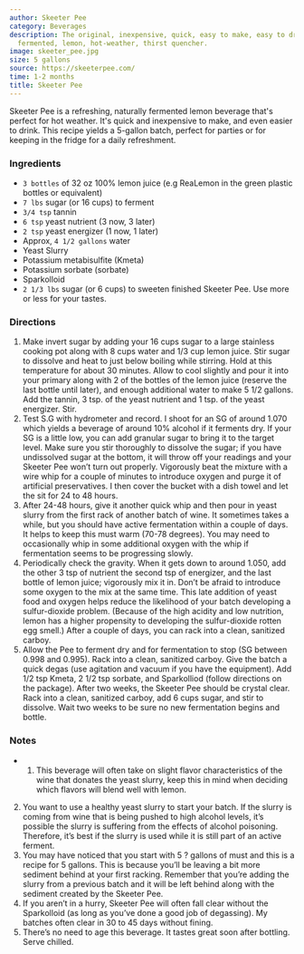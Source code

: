 ```yaml
---
author: Skeeter Pee
category: Beverages
description: The original, inexpensive, quick, easy to make, easy to drink, naturally
  fermented, lemon, hot-weather, thirst quencher.
image: skeeter_pee.jpg
size: 5 gallons
source: https://skeeterpee.com/
time: 1-2 months
title: Skeeter Pee
---
```

Skeeter Pee is a refreshing, naturally fermented lemon beverage that's perfect for hot weather. It's quick and inexpensive to make, and even easier to drink. This recipe yields a 5-gallon batch, perfect for parties or for keeping in the fridge for a daily refreshment.

### Ingredients

* `3 bottles` of 32 oz 100% lemon juice (e.g ReaLemon in the green plastic bottles or equivalent)
* `7 lbs` sugar (or 16 cups) to ferment
* `3/4 tsp` tannin
* `6 tsp` yeast nutrient (3 now, 3 later)
* `2 tsp` yeast energizer (1 now, 1 later)
* Approx, `4 1/2 gallons` water
* Yeast Slurry
* Potassium metabisulfite (Kmeta)
* Potassium sorbate (sorbate)
* Sparkolloid
* `2 1/3 lbs` sugar (or 6 cups) to sweeten finished Skeeter Pee. Use more or less for your tastes.

### Directions

1. Make invert sugar by adding your 16 cups sugar to a large stainless cooking pot along with 8 cups water and 1/3 cup lemon juice. Stir sugar to dissolve and heat to just below boiling while stirring. Hold at this temperature for about 30 minutes. Allow to cool slightly and pour it into your primary along with 2 of the bottles of the lemon juice (reserve the last bottle until later), and enough additional water to make 5 1/2 gallons. Add the tannin, 3 tsp. of the yeast nutrient and 1 tsp. of the yeast energizer. Stir.
2. Test S.G with hydrometer and record. I shoot for an SG of around 1.070 which yields a beverage of around 10% alcohol if it ferments dry. If your SG is a little low, you can add granular sugar to bring it to the target level. Make sure you stir thoroughly to dissolve the sugar; if you have undissolved sugar at the bottom, it will throw off your readings and your Skeeter Pee won’t turn out properly. Vigorously beat the mixture with a wire whip for a couple of minutes to introduce oxygen and purge it of artificial preservatives. I then cover the bucket with a dish towel and let the sit for 24 to 48 hours.
3. After 24-48 hours, give it another quick whip and then pour in yeast slurry from the first rack of another batch of wine. It sometimes takes a while, but you should have active fermentation within a couple of days. It helps to keep this must warm (70-78 degrees). You may need to occasionally whip in some additional oxygen with the whip if fermentation seems to be progressing slowly.
4. Periodically check the gravity. When it gets down to around 1.050, add the other 3 tsp of nutrient the second tsp of energizer, and the last bottle of lemon juice; vigorously mix it in. Don’t be afraid to introduce some oxygen to the mix at the same time. This late addition of yeast food and oxygen helps reduce the likelihood of your batch developing a sulfur-dioxide problem. (Because of the high acidity and low nutrition, lemon has a higher propensity to developing the sulfur-dioxide rotten egg smell.) After a couple of days, you can rack into a clean, sanitized carboy.
5. Allow the Pee to ferment dry and for fermentation to stop (SG between 0.998 and 0.995). Rack into a clean, sanitized carboy. Give the batch a quick degas (use agitation and vacuum if you have the equipment). Add 1/2 tsp Kmeta, 2 1/2 tsp sorbate, and Sparkolliod (follow directions on the package). After two weeks, the Skeeter Pee should be crystal clear. Rack into a clean, sanitized carboy, add 6 cups sugar, and stir to dissolve. Wait two weeks to be sure no new fermentation begins and bottle.

### Notes

- 1. This beverage will often take on slight flavor characteristics of the wine that donates the yeast slurry, keep this in mind when deciding which flavors will blend well with lemon.
2. You want to use a healthy yeast slurry to start your batch. If the slurry is coming from wine that is being pushed to high alcohol levels, it’s possible the slurry is suffering from the effects of alcohol poisoning. Therefore, it’s best if the slurry is used while it is still part of an active ferment.
3. You may have noticed that you start with 5 ? gallons of must and this is a recipe for 5 gallons. This is because you’ll be leaving a bit more sediment behind at your first racking. Remember that you’re adding the slurry from a previous batch and it will be left behind along with the sediment created by the Skeeter Pee.
4. If you aren’t in a hurry, Skeeter Pee will often fall clear without the Sparkolloid (as long as you’ve done a good job of degassing). My batches often clear in 30 to 45 days without fining.
5. There’s no need to age this beverage. It tastes great soon after bottling. Serve chilled.